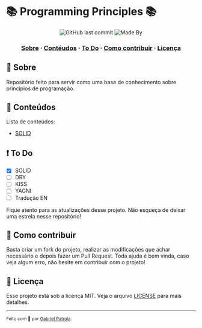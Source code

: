 # 📚 Programming Principles 📚

<!---
<h1 align="center">
    <img alt="Proffy" src="assets/logo.svg" height="100px" />
    <br/>
   <a href="https://nodejs.org/en/" target="_blank" rel="noopener">Node.js</a> | <a href="https://pt-br.reactjs.org" target="_blank" rel="noopener">ReactJS</a> | <a href="https://reactnative.dev" target="_blank" rel="noopener">React Native</a>
</h1>
-->

<p align="center">
  <img alt="GitHub last commit" src="https://img.shields.io/github/last-commit/gabrielpatrola/programming-principles?color=informational&style=flat&logo=GitHub-Actions">
  <img alt="Made By" src="https://img.shields.io/github/license/gabrielpatrola/programming-principles?&style=flat&logo=Google-Sheets">
<p>

<h3 align="center">
  <a href="#-sobre">Sobre</a>
  <span> · </span>
  <a href="#-conteudos">Contéudos</a>
  <span> · </span>
  <a href="#-to-do">To Do</a>
  <span> · </span>
  <a href="#-como-contribuir">Como contribuir</a>
  <span> · </span>
  <a href="#-licença">Licença</a>
</h3>

## 💭 Sobre

Repositório feito para servir como uma base de conhecimento sobre principios de programação. 

## 📝 Conteúdos

Lista de conteúdos:
- [SOLID](/SOLID/SOLID.md)

## ❗ To Do

- [x] SOLID
- [ ] DRY
- [ ] KISS
- [ ] YAGNI
- [ ] Tradução EN

Fique atento para as atualizações desse projeto. Não esqueça de deixar uma estrela nesse repositório!

## 💪 Como contribuir

Basta criar um fork do projeto, realizar as modificações que achar necessário e depois fazer um Pull Request.
Toda ajuda é bem vinda, caso veja algum erro, não hesite em contribuir com o projeto!

## 📃 Licença

Esse projeto está sob a licença MIT. Veja o arquivo [LICENSE](/LICENSE) para mais detalhes.

---

<sup> Feito com 💙 por <a href="https://github.com/gabrielpatrola" target="_blank" rel="noopener">Gabriel Patrola</a>.</sup>
